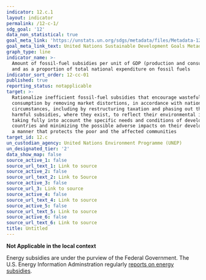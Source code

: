 ```yaml
---
indicator: 12.c.1
layout: indicator
permalink: /12-c-1/
sdg_goal: '12'
data_non_statistical: true
goal_meta_link: 'https://unstats.un.org/sdgs/metadata/files/Metadata-12-0c-01.pdf'
goal_meta_link_text: United Nations Sustainable Development Goals Metadata (pdf 782kB)
graph_type: line
indicator_name: >-
  Amount of fossil-fuel subsidies per unit of GDP (production and consumption)
  and as a proportion of total national expenditure on fossil fuels
indicator_sort_order: 12-cc-01
published: true
reporting_status: notapplicable
target: >-
  Rationalize inefficient fossil-fuel subsidies that encourage wasteful
  consumption by removing market distortions, in accordance with national
  circumstances, including by restructuring taxation and phasing out those
  harmful subsidies, where they exist, to reflect their environmental impacts,
  taking fully into account the specific needs and conditions of developing
  countries and minimizing the possible adverse impacts on their development in
  a manner that protects the poor and the affected communities
target_id: 12.c
un_custodian_agency: United Nations Environment Programme (UNEP)
un_designated_tier: '2'
data_show_map: false
source_active_1: false
source_url_text_1: Link to source
source_active_2: false
source_url_text_2: Link to Source
source_active_3: false
source_url_3: Link to source
source_active_4: false
source_url_text_4: Link to source
source_active_5: false
source_url_text_5: Link to source
source_active_6: false
source_url_text_6: Link to source
title: Untitled
---
```

**Not Applicable in the local context**

Energy subsidies are under the purview of the Federal Government. The U.S. Energy Information Adminstration regularly [reports on energy subsidies](https://www.eia.gov/analysis/requests/subsidy/). 
